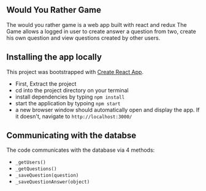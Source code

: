 ## Would You Rather Game

The would you rather game is a web app built with react and redux
The Game allows a logged in user to create answer a question from two, create his own question and view questions created by other users.

## Installing the app locally

This project was bootstrapped with [Create React App](https://github.com/facebook/create-react-app).

-   First, Extract the project
-   cd into the project directory on your terminal
-   install dependencies by typing `npm install`
-   start the application by typoing `npm start`
-   a new browser window should automatically open and display the app. If it doesn't, navigate to `http://localhost:3000/`

## Communicating with the databse

The code communicates with the database via 4 methods:

-   `_getUsers()`
-   `_getQuestions()`
-   `_saveQuestion(question)`
-   `_saveQuestionAnswer(object)`
